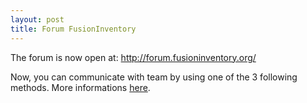 ```yaml
---
layout: post
title: Forum FusionInventory
---
```


The forum is now open at: <a title="http://forum.fusioninventory.org/" href="http://forum.fusioninventory.org/">http://forum.fusioninventory.org/</a>

Now, you can communicate with team by using one of the 3 following methods. More informations <a title="here" href="http://fusioninventory.org/wordpress/contact/">here</a>.
